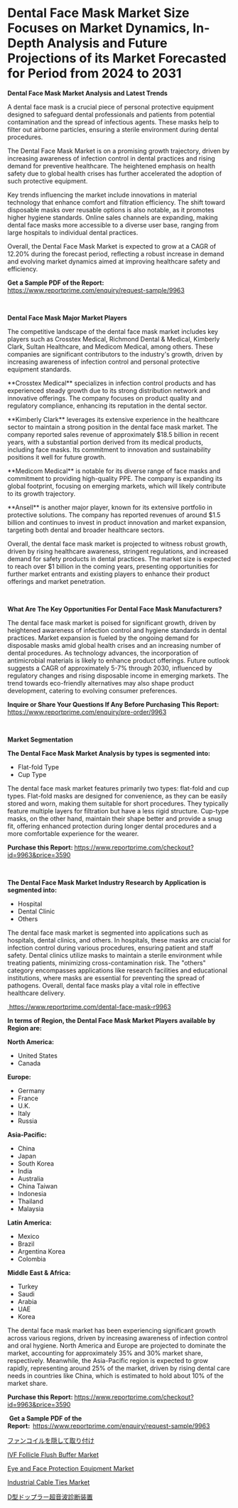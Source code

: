 <p><h1>Dental Face Mask Market Size Focuses on Market Dynamics, In-Depth Analysis and Future Projections of its Market Forecasted for Period from 2024 to 2031</h1></p><p><strong>Dental Face Mask Market Analysis and Latest Trends</strong></p>
<p><p>A dental face mask is a crucial piece of personal protective equipment designed to safeguard dental professionals and patients from potential contamination and the spread of infectious agents. These masks help to filter out airborne particles, ensuring a sterile environment during dental procedures. </p><p>The Dental Face Mask Market is on a promising growth trajectory, driven by increasing awareness of infection control in dental practices and rising demand for preventive healthcare. The heightened emphasis on health safety due to global health crises has further accelerated the adoption of such protective equipment. </p><p>Key trends influencing the market include innovations in material technology that enhance comfort and filtration efficiency. The shift toward disposable masks over reusable options is also notable, as it promotes higher hygiene standards. Online sales channels are expanding, making dental face masks more accessible to a diverse user base, ranging from large hospitals to individual dental practices. </p><p>Overall, the Dental Face Mask Market is expected to grow at a CAGR of 12.20% during the forecast period, reflecting a robust increase in demand and evolving market dynamics aimed at improving healthcare safety and efficiency.</p></p>
<p><strong>Get a Sample PDF of the Report:&nbsp;</strong> <a href="https://www.reportprime.com/enquiry/request-sample/9963">https://www.reportprime.com/enquiry/request-sample/9963</a></p>
<p>&nbsp;</p>
<p><strong>Dental Face Mask Major Market Players</strong></p>
<p><p>The competitive landscape of the dental face mask market includes key players such as Crosstex Medical, Richmond Dental & Medical, Kimberly Clark, Sultan Healthcare, and Medicom Medical, among others. These companies are significant contributors to the industry's growth, driven by increasing awareness of infection control and personal protective equipment standards.</p><p>**Crosstex Medical** specializes in infection control products and has experienced steady growth due to its strong distribution network and innovative offerings. The company focuses on product quality and regulatory compliance, enhancing its reputation in the dental sector.</p><p>**Kimberly Clark** leverages its extensive experience in the healthcare sector to maintain a strong position in the dental face mask market. The company reported sales revenue of approximately $18.5 billion in recent years, with a substantial portion derived from its medical products, including face masks. Its commitment to innovation and sustainability positions it well for future growth.</p><p>**Medicom Medical** is notable for its diverse range of face masks and commitment to providing high-quality PPE. The company is expanding its global footprint, focusing on emerging markets, which will likely contribute to its growth trajectory.</p><p>**Ansell** is another major player, known for its extensive portfolio in protective solutions. The company has reported revenues of around $1.5 billion and continues to invest in product innovation and market expansion, targeting both dental and broader healthcare sectors.</p><p>Overall, the dental face mask market is projected to witness robust growth, driven by rising healthcare awareness, stringent regulations, and increased demand for safety products in dental practices. The market size is expected to reach over $1 billion in the coming years, presenting opportunities for further market entrants and existing players to enhance their product offerings and market penetration.</p></p>
<p>&nbsp;</p>
<p><strong>What Are The Key Opportunities For Dental Face Mask Manufacturers?</strong></p>
<p><p>The dental face mask market is poised for significant growth, driven by heightened awareness of infection control and hygiene standards in dental practices. Market expansion is fueled by the ongoing demand for disposable masks amid global health crises and an increasing number of dental procedures. As technology advances, the incorporation of antimicrobial materials is likely to enhance product offerings. Future outlook suggests a CAGR of approximately 5-7% through 2030, influenced by regulatory changes and rising disposable income in emerging markets. The trend towards eco-friendly alternatives may also shape product development, catering to evolving consumer preferences.</p></p>
<p><strong>Inquire or Share Your Questions If Any Before Purchasing This Report:</strong> <a href="https://www.reportprime.com/enquiry/pre-order/9963">https://www.reportprime.com/enquiry/pre-order/9963</a></p>
<p>&nbsp;</p>
<p><strong>Market Segmentation</strong></p>
<p><strong>The Dental Face Mask Market Analysis by types is segmented into:</strong></p>
<p><ul><li>Flat-fold Type</li><li>Cup Type</li></ul></p>
<p><p>The dental face mask market features primarily two types: flat-fold and cup types. Flat-fold masks are designed for convenience, as they can be easily stored and worn, making them suitable for short procedures. They typically feature multiple layers for filtration but have a less rigid structure. Cup-type masks, on the other hand, maintain their shape better and provide a snug fit, offering enhanced protection during longer dental procedures and a more comfortable experience for the wearer.</p></p>
<p><strong>Purchase this Report:&nbsp;</strong><a href="https://www.reportprime.com/checkout?id=9963&price=3590">https://www.reportprime.com/checkout?id=9963&price=3590</a></p>
<p>&nbsp;</p>
<p><strong>The Dental Face Mask Market Industry Research by Application is segmented into:</strong></p>
<p><ul><li>Hospital</li><li>Dental Clinic</li><li>Others</li></ul></p>
<p><p>The dental face mask market is segmented into applications such as hospitals, dental clinics, and others. In hospitals, these masks are crucial for infection control during various procedures, ensuring patient and staff safety. Dental clinics utilize masks to maintain a sterile environment while treating patients, minimizing cross-contamination risk. The "others" category encompasses applications like research facilities and educational institutions, where masks are essential for preventing the spread of pathogens. Overall, dental face masks play a vital role in effective healthcare delivery.</p></p>
<p><a href="https://www.reportprime.com/dental-face-mask-r9963">&nbsp;https://www.reportprime.com/dental-face-mask-r9963</a></p>
<p><strong>In terms of Region, the Dental Face Mask Market Players available by Region are:</strong></p>
<p>
    <p> <strong> North America: </strong>
        <ul>
            <li>United States</li>
            <li>Canada</li>
        </ul>
        </p> 
    <p> <strong> Europe: </strong>
        <ul>
            <li>Germany</li>
            <li>France</li>
            <li>U.K.</li>
            <li>Italy</li>
            <li>Russia</li>
        </ul>
        </p> 
    <p> <strong> Asia-Pacific: </strong>
        <ul>
            <li>China</li>
            <li>Japan</li>
            <li>South Korea</li>
            <li>India</li>
            <li>Australia</li>
            <li>China Taiwan</li>
            <li>Indonesia</li>
            <li>Thailand</li>
            <li>Malaysia</li>
        </ul>
        </p> 
    <p> <strong> Latin America: </strong>
        <ul>
            <li>Mexico</li>
            <li>Brazil</li>
            <li>Argentina Korea</li>
            <li>Colombia</li>
        </ul>
        </p> 
    <p> <strong> Middle East & Africa: </strong>
        <ul>
            <li>Turkey</li>
            <li>Saudi</li>
            <li>Arabia</li>
            <li>UAE</li>
            <li>Korea</li>
        </ul>
    </p>
    </p>
<p><p>The dental face mask market has been experiencing significant growth across various regions, driven by increasing awareness of infection control and oral hygiene. North America and Europe are projected to dominate the market, accounting for approximately 35% and 30% market share, respectively. Meanwhile, the Asia-Pacific region is expected to grow rapidly, representing around 25% of the market, driven by rising dental care needs in countries like China, which is estimated to hold about 10% of the market share.</p></p>
<p><strong>Purchase this Report: </strong><a href="https://www.reportprime.com/checkout?id=9963&price=3590">https://www.reportprime.com/checkout?id=9963&price=3590</a></p>
<p>&nbsp;<strong>Get a Sample PDF of the Report:&nbsp;&nbsp;</strong><a href="https://www.reportprime.com/enquiry/request-sample/9963">https://www.reportprime.com/enquiry/request-sample/9963</a></p>
<p><strong></strong></p>
<p><p><a href="https://medium.com/@cryptoasu_20150/conceal-install-fan-coil-market-%E3%81%AF-%E3%82%B3%E3%82%B9%E3%83%88%E7%AE%A1%E7%90%86%E3%81%A8%E5%8A%B9%E7%8E%87%E5%90%91%E4%B8%8A%E3%82%92%E5%84%AA%E5%85%88%E3%81%97%E3%81%BE%E3%81%99-%E3%81%95%E3%82%89%E3%81%AB-%E5%A0%B1%E5%91%8A%E6%9B%B8%E3%81%AF%E5%B8%82%E5%A0%B4%E3%81%AE%E9%9C%80%E8%A6%81%E9%9D%A2%E3%81%A8%E4%BE%9B%E7%B5%A6%E9%9D%A2%E3%81%AE%E4%B8%A1%E6%96%B9%E3%82%92%E3%82%AB%E3%83%90%E3%83%BC%E3%81%97%E3%81%A6%E3%81%84%E3%81%BE%E3%81%99-conceal-97dfe06522fc">ファンコイルを隠して取り付け</a></p><p><a href="https://issuu.com/reportprime-2/docs/ivf-follicle-flush-buffer-market-si_616544f461ecf0">IVF Follicle Flush Buffer Market</a></p><p><a href="https://www.linkedin.com/pulse/eye-face-protection-equipment-market-overview-regional-outlook-khadc?trackingId=mlGARxxoRxSVTzJF87p4tQ%3D%3D">Eye and Face Protection Equipment Market</a></p><p><a href="https://www.linkedin.com/pulse/comprehensive-look-product-type-stainless-steel-cable-tiesplastic-fj4zc?trackingId=hswanXg1R0uWDqHgbhzfcQ%3D%3D">Industrial Cable Ties Market</a></p><p><a href="https://medium.com/@cryptoasu_20150/d-type-doppler-diagnostic-ultrasound-devices-market-%E3%81%AF-%E3%82%B3%E3%82%B9%E3%83%88%E7%AE%A1%E7%90%86%E3%81%A8%E5%8A%B9%E7%8E%87%E5%90%91%E4%B8%8A%E3%82%92%E5%84%AA%E5%85%88%E3%81%97%E3%81%BE%E3%81%99-c7285ab51fb4">D型ドップラー超音波診断装置</a></p></p>